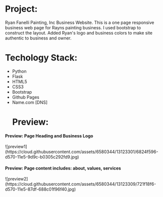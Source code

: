 <h1>Project:</h1>
<p>Ryan Fanelli Painting, Inc Business Website.
This is a one page responsive business web page for Rayns painting business. I used bootstrap to construct the layout. Added Ryan's logo and business colors to make site authentic to business and owner.<p>

<h1>Techology Stack:</h1>
<ul>
<li>Python</li>
<li>Flask</li>
<li>HTML5</li>
<li>CSS3</li>
<li>Bootstrap</li>
<li>Github Pages</li>
<li>Name.com [DNS]</li>
<h1>Preview:</h1>
</ul>

<h4>Preview: Page Heading and Business Logo</h4>
![preview1](https://cloud.githubusercontent.com/assets/6580344/13123301/6824f596-d570-11e5-9d9c-b0305c292fd9.jpg)
<h4>Preview: Page content includes: about, values, services</h4>
![preview2](https://cloud.githubusercontent.com/assets/6580344/13123309/721f18f6-d570-11e5-87df-688c01f96f40.jpg)
